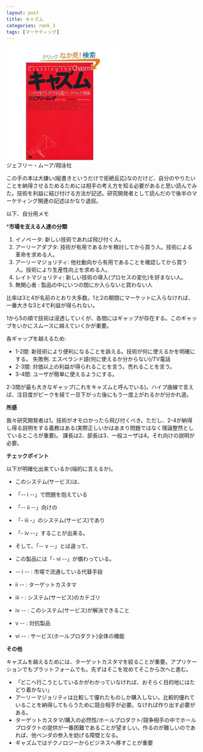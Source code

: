 ```yaml
---
layout: post
title: キャズム
categories: rank_3
tags: [マーケティング]
---
```



<div class="book"><div class="book_image"><a href="http://www.amazon.co.jp/dp/4798101524"><img src="/images/chasm.jpg"></a></div><div class="book_info">ジェフリー・ムーア/翔泳社</div><div class="clear"></div></div>

この手の本は大嫌い(縦書きというだけで拒絶反応)なのだけど、自分のやりたいことを納得させるためるためには相手の考え方を知る必要があると思い読んでみた。技術を利益に結び付ける方法が記述。研究開発者として読んだので後半のマーケティング関連の記述はかなり退屈。

以下、自分用メモ

***市場を支える人達の分類**

1. イノベータ: 新しい技術であれば飛び付く人。
2. アーリーアダプタ: 技術が有用であるかを検討してから買う人。技術による革命を求める人。
3. アーリーマジョリティ: 他社動向から有用であることを確認してから買う人。技術により生産性向上を求める人。
4. レイトマジョリティ: 新しい技術の導入(プロセスの変化)を好まない人。
5. 無関心者 : 製品の中にいつの間にか入らないと買わない人

比率は3と4が名前のとおり大多数。1と2の期間にマーケットに入らなければ、一番大きな3と4で利益が得られない。

1から5の順で技術は浸透していくが、各間にはギャップが存在する。このギャップをいかにスムースに越えていくかが重要。

各ギャップを越えるため: 
* 1-2間: 新技術により便利になることを訴える。技術が何に使えるかを明確にする。
失敗例. エスぺランド語(何に使えるか分からない)/TV電話
* 2-3間: 対価以上の利益が得られることを言う。売れることを言う。
* 3-4間: ユーザが簡単に使えるようにする。

2-3間が最も大きなギャップ(これをキャズムと呼んでいる)。ハイプ曲線で言えば、注目度がピークを経て一旦下がった後にもう一度上がれるかが分かれ道。

**所感**

我々研究開発者は1。技術がオモロかったら飛び付くべき。ただし、2-4が納得し得る説明をする義務はある(実際正しいかはあまり問題ではなく理論整然としているところが重要)。
課長は2、部長は3、一般ユーザは4。それ向けの説明が必要。

**チェックポイント**

以下が明確化出来ているか(端的に言えるか)。

* このシステム(サービス)は、
* 「-- i --」で問題を抱えている
* 「-- ii --」向けの
* 「- iii -」のシステム(サービス)であり
* 「- iv --」することが出来る。
* そして、「-- v --」とは違って、
* この製品には「- vi --」が備わっている。

* -- i -- : 市場で流通している代替手段
* ii -- : ターゲットカスタマ
* iii - : システム(サービス)のカテゴリ
* iv -- : このシステム(サービス)が解決できること
* v -- : 対抗製品
* vi -- : サービス(ホールプロダクト)全体の機能

**その他**

キャズムを越えるためには、ターゲットカスタマを絞ることが重要。アプリケーションでもプラットフォームでも。先ずはそこを攻めてそこから次へと進む。

* 「どこへ行こうとしているかがわかっていなければ、おそらく目的地にはたどり着かない」
* アーリーマジョリティは比較して優れたものしか購入しない。比較的優れていることを納得してもらうために競合相手が必要。なければ作り出す必要がある。
* ターゲットカスタマ/購入の必然性/ホールプロダクト/競争相手の中でホールプロダクトの提供が一番困難であることが望ましい。作るのが難しいのであれば、他ベンダの参入を妨げる障壁となる。
* ギャズムではテクノロジーからビジネスへ移すことが重要
